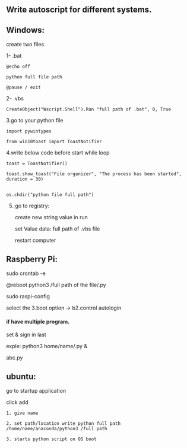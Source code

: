 ## Write autoscript for different systems.


## Windows:

create two files

1- .bat
  
    @echo off

    python full file path

    @pause / exit
    
      
2- .vbs

    CreateObject("Wscript.Shell").Run "full path of .bat", 0, True



3.go to your python file

    import pywintypes
    
    from win10toast import ToastNotifier
    
    
    
4.write below code before start while loop

    toast = ToastNotifier()
    
    toast.show_toast("File organizer", "The process has been started", duration = 30)
    
    
    os.chdir("python file full path")
    
    
    
    
5. go to registry:
  
    create new string value in run 

    set Value data: full path of .vbs file

    restart computer




## Raspberry Pi:

  sudo crontab -e
  
  @reboot python3 /full path of the file/.py
  
  sudo raspi-config
  
  select the 3.boot option -> b2.control autologin
  
  
#### if have multiple program.
  
  set & sign in last 
  
  exple: python3 home/name/.py &
  
  abc.py


## ubuntu:

  go to startup application
  
  click add
  
    1. give name
    
    2. set path/location write python full path /home/name/anaconda/python3 /full path
    
    3. starts python script on OS boot 
    
    




